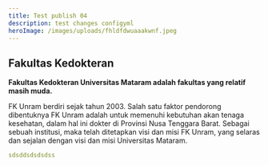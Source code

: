 ```yaml
---
title: Test publish 04
description: t﻿est changes configyml
heroImage: /images/uploads/fhldfdwuaaakwnf.jpeg
---
```

## Fakultas Kedokteran

**Fakultas Kedokteran Universitas Mataram adalah fakultas yang relatif masih muda.**

FK Unram berdiri sejak tahun 2003. Salah satu faktor pendorong dibentuknya FK Unram adalah untuk memenuhi kebutuhan akan tenaga kesehatan, dalam hal ini dokter di Provinsi Nusa Tenggara Barat. Sebagai sebuah institusi, maka telah ditetapkan visi dan misi FK Unram, yang selaras dan sejalan dengan visi dan misi Universitas Mataram.

```yml
sdsddsdsdsdss
```